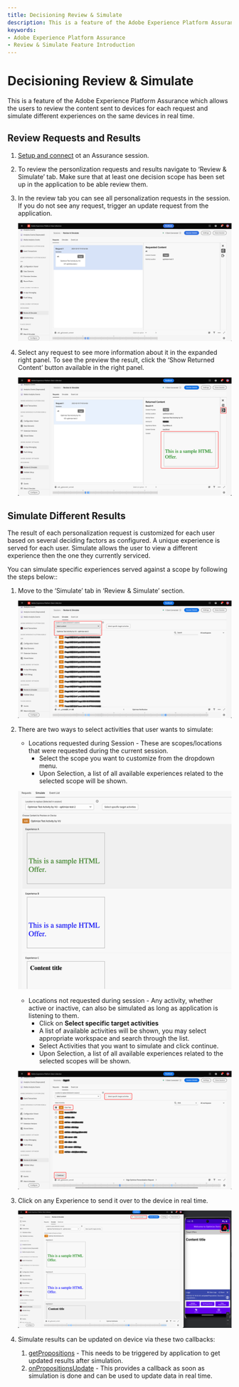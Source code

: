 ```yaml
---
title: Decisioning Review & Simulate
description: This is a feature of the Adobe Experience Platform Assurance which allows the users to review the content sent to devices for each request and simulate different experiences on the same devices in real time.
keywords:
- Adobe Experience Platform Assurance
- Review & Simulate Feature Introduction
---
```


# Decisioning Review & Simulate

This is a feature of the Adobe Experience Platform Assurance which allows the users to review the content sent to devices for each request and simulate different experiences on the same devices in real time.

## Review Requests and Results

1. [Setup and connect](./assurance-for-decisioning.md) ot an Assurance session.
2. To review the personlization requests and results navigate to ‘Review & Simulate’ tab.
   Make sure that at least one decision scope has been set up in the application to be able review them. 

3. In the review tab you can see all personalization requests in the session. If you do not see any request, trigger an update request from the application.

   ![](./assets/review-simulate/assurance-review-tab.png)

4. Select any request to see more information about it in the expanded right panel. To see the preview the result, click the ‘Show Returned Content’ button available in the right panel. 

   ![](./assets/review-simulate/assurance-result-preview.png)


## Simulate Different Results

The result of each personalization request is customized for each user based on several deciding factors as configured. A unique experience is served for each user. Simulate allows the user to view a different experience then the one they currently serviced.

You can simulate specific experiences served against a scope by following the steps below::

1. Move to the ‘Simulate’ tab in ‘Review & Simulate’ section.

   ![](./assets/review-simulate/assurance-simulate-tab.png)

2. There are two ways to select activities that user wants to simulate:
   * Locations requested during Session - These are scopes/locations that were requested during the current session. 
      * Select the scope you want to customize from the dropdown menu. 
      * Upon Selection, a list of all available experiences related to the selected scope will be shown. 
      
   ![](./assets/review-simulate/assurance-simulate-options.png)

   * Locations not requested during session - Any activity, whether active or inactive, can also be simulated as long as application is listening to them.
      * Click on **Select specific target activities**
      * A list of available activities will be shown, you may select appropriate workspace and search through the list.
      * Select Activities that you want to simulate and click continue. 
      * Upon Selection, a list of all available experiences related to the selected scopes will be shown.
   
   ![](./assets/review-simulate/assurance-simulate-specific.png)

3. Click on any Experience to send it over to the device in real time. 

   ![](./assets/review-simulate/assurance-simulate-device.png)

4. Simulate results can be updated on device via these two callbacks:
   1. [getPropositions](https://developer.adobe.com/client-sdks/edge/adobe-journey-optimizer-decisioning/api-reference/#getpropositions) - This needs to be triggered by application to get updated results after simulation.
   2. [onPropositionsUpdate](https://developer.adobe.com/client-sdks/edge/adobe-journey-optimizer-decisioning/api-reference/#onpropositionsupdate) - This provides a callback as soon as simulation is done and can be used to update data in real time.
